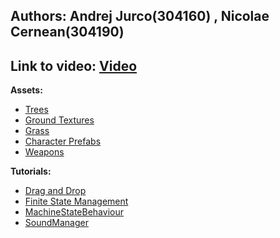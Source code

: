 ## Authors: Andrej Jurco(304160) , Nicolae Cernean(304190)

## Link to video: [Video](https://youtu.be/0Hmgnx_tBDQ)
**Assets:**
* [Trees](https://assetstore.unity.com/packages/3d/vegetation/trees/conifers-botd-142076)
* [Ground Textures](https://assetstore.unity.com/packages/2d/textures-materials/floors/outdoor-ground-textures-12555)
* [Grass](https://assetstore.unity.com/packages/2d/textures-materials/nature/grass-flowers-pack-free-138810)
* [Character Prefabs](https://www.mixamo.com/)
* [Weapons](https://assetstore.unity.com/packages/3d/props/weapons/free-pack-of-medieval-weapons-136607) </br>

**Tutorials:**

* [Drag and Drop](https://youtu.be/kWRyZ3hb1Vc)
* [Finite State Management](https://www.youtube.com/watch?v=HK2gEE1ugZk)
* [MachineStateBehaviour](https://docs.unity3d.com/ScriptReference/StateMachineBehaviour.html)
* [SoundManager](https://www.youtube.com/watch?v=tEsuLTpz_DU)
